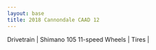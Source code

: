 ```yaml
---
layout: base
title: 2018 Cannondale CAAD 12
---
```


Drivetrain | Shimano 105 11-speed
Wheels | 
Tires | 